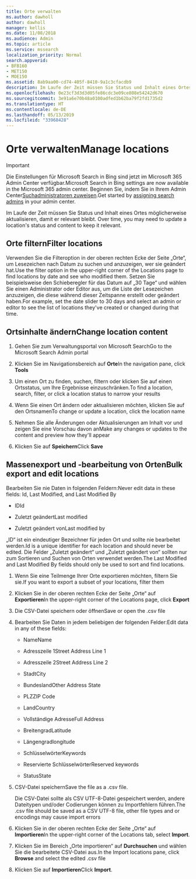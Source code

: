 ```yaml
---
title: Orte verwalten
ms.author: dawholl
author: dawholl
manager: kellis
ms.date: 11/08/2018
ms.audience: Admin
ms.topic: article
ms.service: mssearch
localization_priority: Normal
search.appverid:
- BFB160
- MET150
- MOE150
ms.assetid: 8ab9aa00-cd74-405f-8410-9a1c3cfacdb9
description: Im Laufe der Zeit müssen Sie Status und Inhalt eines Ortes möglicherweise aktualisieren, damit er relevant bleibt. 
ms.openlocfilehash: 0e23cf3d3d3d05fe86cdc3e09ce808e54242d670
ms.sourcegitcommit: 3e91a6e70b48a0100adfed1b62ba79f2fd1735d2
ms.translationtype: HT
ms.contentlocale: de-DE
ms.lasthandoff: 05/13/2019
ms.locfileid: "33968428"
---
```

# <a name="manage-locations"></a><span data-ttu-id="77778-103">Orte verwalten</span><span class="sxs-lookup"><span data-stu-id="77778-103">Manage locations</span></span>

> [!IMPORTANT]
> <span data-ttu-id="77778-104">Die Einstellungen für Microsoft Search in Bing sind jetzt im Microsoft 365 Admin Center verfügbar.</span><span class="sxs-lookup"><span data-stu-id="77778-104">Microsoft Search in Bing settings are now available in the Microsoft 365 admin center.</span></span> <span data-ttu-id="77778-105">Beginnen Sie, indem Sie in Ihrem Admin Center[Suchadministratoren zuweisen](https://docs.microsoft.com/de-DE/microsoftsearch/setup-microsoft-search#step-2-assign-search-admin-and-search-editor).</span><span class="sxs-lookup"><span data-stu-id="77778-105">Get started by [assigning search admins](https://docs.microsoft.com/en-us/microsoftsearch/setup-microsoft-search#step-2-assign-search-admin-and-search-editor) in your admin center.</span></span>
    
<span data-ttu-id="77778-106">Im Laufe der Zeit müssen Sie Status und Inhalt eines Ortes möglicherweise aktualisieren, damit er relevant bleibt. </span><span class="sxs-lookup"><span data-stu-id="77778-106">Over time, you may need to update a location's status and content to keep it relevant.</span></span> 
  
## <a name="filter-locations"></a><span data-ttu-id="77778-107">Orte filtern</span><span class="sxs-lookup"><span data-stu-id="77778-107">Filter locations</span></span>

<span data-ttu-id="77778-108">Verwenden Sie die Filteroption in der oberen rechten Ecke der Seite „Orte“, um Lesezeichen nach Datum zu suchen und anzuzeigen, wer sie geändert hat.</span><span class="sxs-lookup"><span data-stu-id="77778-108">Use the filter option in the upper-right corner of the Locations page to find locations by date and see who modified them.</span></span> <span data-ttu-id="77778-109">Setzen Sie beispielsweise den Schieberegler für das Datum auf „30 Tage“ und wählen Sie einen Administrator oder Editor aus, um die Liste der Lesezeichen anzuzeigen, die diese während dieser Zeitspanne erstellt oder geändert haben.</span><span class="sxs-lookup"><span data-stu-id="77778-109">For example, set the date slider to 30 days and select an admin or editor to see the list of locations they've created or changed during that time.</span></span>
  
## <a name="change-location-content"></a><span data-ttu-id="77778-110">Ortsinhalte ändern</span><span class="sxs-lookup"><span data-stu-id="77778-110">Change location content</span></span>

1. <span data-ttu-id="77778-111">Gehen Sie zum Verwaltungsportal von Microsoft Search</span><span class="sxs-lookup"><span data-stu-id="77778-111">Go to the Microsoft Search Admin portal</span></span>
    
2. <span data-ttu-id="77778-112">Klicken Sie im Navigationsbereich auf **Orte**</span><span class="sxs-lookup"><span data-stu-id="77778-112">In the navigation pane, click **Tools**</span></span>
    
3. <span data-ttu-id="77778-113">Um einen Ort zu finden, suchen, filtern oder klicken Sie auf einen Ortsstatus, um Ihre Ergebnisse einzuschränken.</span><span class="sxs-lookup"><span data-stu-id="77778-113">To find a location, search, filter, or click a location status to narrow your results</span></span>
    
4. <span data-ttu-id="77778-114">Wenn Sie einen Ort ändern oder aktualisieren möchten, klicken Sie auf den Ortsnamen</span><span class="sxs-lookup"><span data-stu-id="77778-114">To change or update a location, click the location name</span></span>
    
5. <span data-ttu-id="77778-115">Nehmen Sie alle Änderungen oder Aktualisierungen am Inhalt vor und zeigen Sie eine Vorschau davon an</span><span class="sxs-lookup"><span data-stu-id="77778-115">Make any changes or updates to the content and preview how they'll appear</span></span> 
    
6. <span data-ttu-id="77778-116">Klicken Sie auf **Speichern**</span><span class="sxs-lookup"><span data-stu-id="77778-116">Click **Save**</span></span>
    
## <a name="bulk-export-and-edit-locations"></a><span data-ttu-id="77778-117">Massenexport und -bearbeitung von Orten</span><span class="sxs-lookup"><span data-stu-id="77778-117">Bulk export and edit locations</span></span>

<span data-ttu-id="77778-118">Bearbeiten Sie nie Daten in folgenden Feldern:</span><span class="sxs-lookup"><span data-stu-id="77778-118">Never edit data in these fields: Id, Last Modified, and Last Modified By</span></span>
  
- <span data-ttu-id="77778-119">ID</span><span class="sxs-lookup"><span data-stu-id="77778-119">Id</span></span>
    
- <span data-ttu-id="77778-120">Zuletzt geändert</span><span class="sxs-lookup"><span data-stu-id="77778-120">Last modified</span></span>
    
- <span data-ttu-id="77778-121">Zuletzt geändert von</span><span class="sxs-lookup"><span data-stu-id="77778-121">Last modified by</span></span>
    
<span data-ttu-id="77778-122">„ID“ ist ein eindeutiger Bezeichner für jeden Ort und sollte nie bearbeitet werden.</span><span class="sxs-lookup"><span data-stu-id="77778-122">Id is a unique identifier for each location and should never be edited.</span></span> <span data-ttu-id="77778-123">Die Felder „Zuletzt geändert“ und „Zuletzt geändert von“ sollten nur zum Sortieren und Suchen von Orten verwendet werden.</span><span class="sxs-lookup"><span data-stu-id="77778-123">The Last Modified and Last Modified By fields should only be used to sort and find locations.</span></span>
  
1. <span data-ttu-id="77778-124">Wenn Sie eine Teilmenge Ihrer Orte exportieren möchten, filtern Sie sie.</span><span class="sxs-lookup"><span data-stu-id="77778-124">If you want to export a subset of your locations, filter them</span></span>
    
2. <span data-ttu-id="77778-125">Klicken Sie in der oberen rechten Ecke der Seite „Orte“ auf **Exportieren**</span><span class="sxs-lookup"><span data-stu-id="77778-125">In the upper-right corner of the Locations page, click **Export**</span></span>
    
3. <span data-ttu-id="77778-126">Die CSV-Datei speichern oder öffnen</span><span class="sxs-lookup"><span data-stu-id="77778-126">Save or open the .csv file</span></span>
    
4. <span data-ttu-id="77778-127">Bearbeiten Sie Daten in jedem beliebigen der folgenden Felder:</span><span class="sxs-lookup"><span data-stu-id="77778-127">Edit data in any of these fields:</span></span>
    
   - <span data-ttu-id="77778-128">Name</span><span class="sxs-lookup"><span data-stu-id="77778-128">Name</span></span>
    
   - <span data-ttu-id="77778-129">Adresszeile 1</span><span class="sxs-lookup"><span data-stu-id="77778-129">Street Address Line 1</span></span>
    
   - <span data-ttu-id="77778-130">Adresszeile 2</span><span class="sxs-lookup"><span data-stu-id="77778-130">Street Address Line 2</span></span>
    
   - <span data-ttu-id="77778-131">Stadt</span><span class="sxs-lookup"><span data-stu-id="77778-131">City</span></span>
    
   - <span data-ttu-id="77778-132">Bundesland</span><span class="sxs-lookup"><span data-stu-id="77778-132">Other Address State</span></span>
    
   - <span data-ttu-id="77778-133">PLZ</span><span class="sxs-lookup"><span data-stu-id="77778-133">ZIP Code</span></span>
    
   - <span data-ttu-id="77778-134">Land</span><span class="sxs-lookup"><span data-stu-id="77778-134">Country</span></span>
    
   - <span data-ttu-id="77778-135">Vollständige Adresse</span><span class="sxs-lookup"><span data-stu-id="77778-135">Full Address</span></span>
    
   - <span data-ttu-id="77778-136">Breitengrad</span><span class="sxs-lookup"><span data-stu-id="77778-136">Latitude</span></span>
    
   - <span data-ttu-id="77778-137">Längengrad</span><span class="sxs-lookup"><span data-stu-id="77778-137">longitude</span></span>
    
   - <span data-ttu-id="77778-138">Schlüsselwörter</span><span class="sxs-lookup"><span data-stu-id="77778-138">Keywords</span></span>
    
   - <span data-ttu-id="77778-139">Reservierte Schlüsselwörter</span><span class="sxs-lookup"><span data-stu-id="77778-139">Reserved keywords</span></span>
    
   - <span data-ttu-id="77778-140">Status</span><span class="sxs-lookup"><span data-stu-id="77778-140">State</span></span>
    
5. <span data-ttu-id="77778-141">CSV-Datei speichern</span><span class="sxs-lookup"><span data-stu-id="77778-141">Save the file as a .csv file.</span></span>

    <span data-ttu-id="77778-142">Die CSV-Datei sollte als CSV UTF-8-Datei gespeichert werden, andere Dateitypen und/oder Codierungen können zu Importfehlern führen.</span><span class="sxs-lookup"><span data-stu-id="77778-142">The .csv file should be saved as a CSV UTF-8 file, other file types and or encodings may cause import errors</span></span>
    
6. <span data-ttu-id="77778-143">Klicken Sie in der oberen rechten Ecke der Seite „Orte“ auf **Importieren**</span><span class="sxs-lookup"><span data-stu-id="77778-143">In the upper-right corner of the Locations tab, select **Import**.</span></span>
    
7. <span data-ttu-id="77778-144">Klicken Sie im Bereich „Orte importieren“ auf **Durchsuchen** und wählen Sie die bearbeitete CSV-Datei aus.</span><span class="sxs-lookup"><span data-stu-id="77778-144">In the Import locations pane, click **Browse** and select the edited .csv file</span></span> 
    
8. <span data-ttu-id="77778-145">Klicken Sie auf **Importieren**</span><span class="sxs-lookup"><span data-stu-id="77778-145">Click **Import**.</span></span>

  


